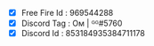 - [x] Free Fire Id : 969544288
- [x] Discord Tag  : Oᴍ | ᴳᴳ#5760
- [x] Discord Id   : 853184935384711178
